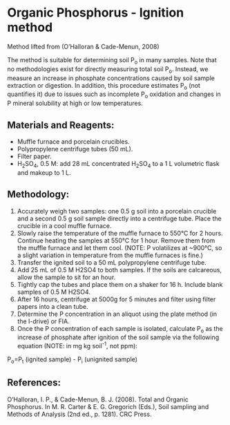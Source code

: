 # Organic Phosphorus - Ignition method
Method lifted from (O’Halloran & Cade-Menun, 2008)

The method is suitable for determining soil P<sub>o</sub> in many samples. Note that no methodologies exist for directly measuring total soil P<sub>o</sub>. Instead, we measure an increase in phosphate concentrations caused by soil sample extraction or digestion. In addition, this procedure estimates P<sub>o</sub> (not quantifies it) due to issues such as incomplete P<sub>o</sub> oxidation and changes in P mineral solubility at high or low temperatures. 

## Materials and Reagents:

* Muffle furnace and porcelain crucibles.
* Polypropylene centrifuge tubes (50 mL).
* Filter paper.
* H<sub>2</sub>SO<sub>4</sub>, 0.5 M: add 28 mL concentrated H<sub>2</sub>SO<sub>4</sub> to a 1 L volumetric flask and makeup to 1 L.

## Methodology: 
1. Accurately weigh two samples: one 0.5 g soil into a porcelain crucible and a second 0.5 g soil sample directly into a centrifuge tube. Place the crucible in a cool muffle furnace.
2. Slowly raise the temperature of the muffle furnace to 550°C for 2 hours. Continue heating the samples at 550°C for 1 hour. Remove them from the muffle furnace and let them cool. (NOTE: P volatilizes at ~900°C, so a slight variation in temperature from the muffle furnaces is fine.)
3. Transfer the ignited soil to a 50 mL polypropylene centrifuge tube.
4. Add 25 mL of 0.5 M H2SO4 to both samples. If the soils are calcareous, allow the sample to sit for an hour.
5. Tightly cap the tubes and place them on a shaker for 16 h. Include blank samples of 0.5 M H2SO4.
6. After 16 hours, centrifuge at 5000g for 5 minutes and filter using filter papers into a clean tube.
7. Determine the P concentration in an aliquot using the plate method (in the I-drive) or FIA.
8. Once the P concentration of each sample is isolated, calculate P<sub>o</sub> as the increase of phosphate after ignition of the soil sample via the following equation (NOTE: in mg kg soil<sup>-1</sup>, not ppm):

P<sub>o</sub>=P<sub>t</sub>  (ignited sample) - P<sub>i</sub>  (unignited sample)

## References: 
O’Halloran, I. P., & Cade-Menun, B. J. (2008). Total and Organic Phosphorus. In M. R. Carter & E. G. Gregorich (Eds.), Soil sampling and Methods of Analysis (2nd ed., p. 1281). CRC Press.
